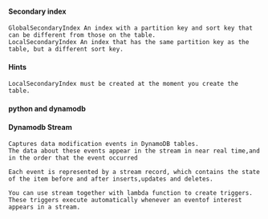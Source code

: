 #### Secondary index

	GlobalSecondaryIndex An index with a partition key and sort key that can be different from those on the table.
	LocalSecondaryIndex An index that has the same partition key as the table, but a different sort key.
	
#### Hints

	LocalSecondaryIndex must be created at the moment you create the table.

#### python and dynamodb

#### Dynamodb Stream

	Captures data modification events in DynamoDB tables.
	The data about these events appear in the stream in near real time,and in the order that the event occurred

	Each event is represented by a stream record, which contains the state of the item before and after inserts,updates and deletes.

	You can use stream together with lambda function to create triggers.
	These triggers execute automatically whenever an eventof interest appears in a stream.



